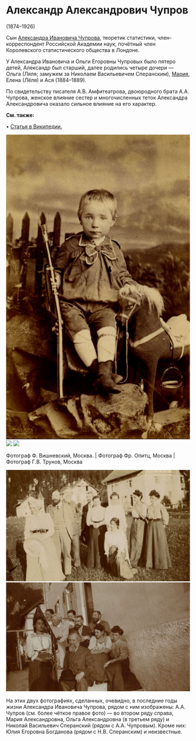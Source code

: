 # Александр Александрович Чупров
(1874–1926)

Сын [Александра Ивановича Чупрова](AICh.md), теоретик статистики, член-корреспондент Российской Академии наук, почётный член Королевского статистического общества в Лондоне.

У Александра Ивановича и Ольги Егоровны Чупровых было пятеро детей, Александр был старший, далее родились четыре дочери — Ольга (Ляля; замужем за Николаем Васильевичем Сперанским), [Мария](MESB.md), Елена (Лёля) и Ася (1884–1889).

По свидетельству писателя А.В. Амфитеатрова, двоюродного брата А.А. Чупрова, женское влияние сестер и многочисленных теток Александра Александровича оказало сильное влияние на его характер.

**См. также:**

• [Статья в Википедии.](https://ru.wikipedia.org/wiki/%D0%A7%D1%83%D0%BF%D1%80%D0%BE%D0%B2,_%D0%90%D0%BB%D0%B5%D0%BA%D1%81%D0%B0%D0%BD%D0%B4%D1%80_%D0%90%D0%BB%D0%B5%D0%BA%D1%81%D0%B0%D0%BD%D0%B4%D1%80%D0%BE%D0%B2%D0%B8%D1%87)

![](../Album/img/07-3.jpg) ![](../Album/26-4.jpg) ![](../Album/26-2.jpg)

Фотограф Ф. Вишневский, Москва. | Фотограф Фр. Опитц, Москва | Фотограф Г.В. Трунов, Москва

![](../Album/img/40-3.jpg) ![](img/AICh_group.jpg)

На этих двух фотографиях, сделанных, очевидно, в последние годы жизни Александра Ивановича Чупрова, рядом с ним изображены: А.А. Чупров (см. более чёткое правое фото) — во втором ряду справа, Мария Александровна, Ольга Александровна (в третьем ряду) и Николай Васильевич Сперанский (рядом с А.А. Чупровым). Кроме них: Юлия Егоровна Богданова (рядом с Н.В. Сперанским) и неизвестные.